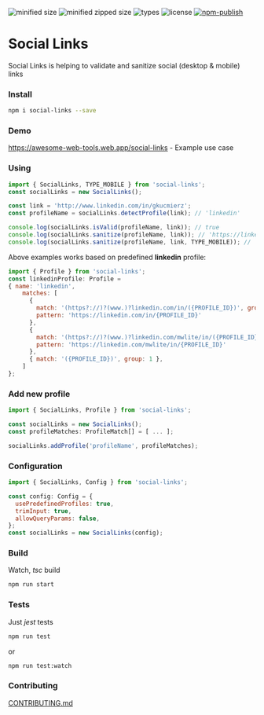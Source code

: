 
![minified size](https://badgen.net/bundlephobia/min/social-links) ![minified zipped size](https://badgen.net/bundlephobia/minzip/social-links) ![types](https://badgen.net/npm/types/social-links) ![license](https://badgen.net/npm/license/social-links) [![npm-publish](https://github.com/gkucmierz/social-links/actions/workflows/npm-publish.yml/badge.svg)](https://github.com/gkucmierz/social-links/actions/workflows/npm-publish.yml)

# Social Links

Social Links is helping to validate and sanitize social (desktop & mobile) links

### Install
```bash
npm i social-links --save
```

### Demo

https://awesome-web-tools.web.app/social-links - Example use case

### Using
```js
import { SocialLinks, TYPE_MOBILE } from 'social-links';
const socialLinks = new SocialLinks();

const link = 'http://www.linkedin.com/in/gkucmierz';
const profileName = socialLinks.detectProfile(link); // 'linkedin'

console.log(socialLinks.isValid(profileName, link)); // true
console.log(socialLinks.sanitize(profileName, link)); // 'https://linkedin.com/in/gkucmierz'
console.log(socialLinks.sanitize(profileName, link, TYPE_MOBILE)); // 'https://linkedin.com/mwlite/in/gkucmierz'
```

Above examples works based on predefined **linkedin** profile:
```js
import { Profile } from 'social-links';
const linkedinProfile: Profile =
{ name: 'linkedin',
    matches: [
      {
        match: '(https?://)?(www.)?linkedin.com/in/({PROFILE_ID})', group: 3, type: TYPE_DESKTOP,
        pattern: 'https://linkedin.com/in/{PROFILE_ID}'
      },
      {
        match: '(https?://)?(www.)?linkedin.com/mwlite/in/({PROFILE_ID})', group: 3, type: TYPE_MOBILE,
        pattern: 'https://linkedin.com/mwlite/in/{PROFILE_ID}'
      },
      { match: '({PROFILE_ID})', group: 1 },
    ]
};
```

### Add new profile
```js
import { SocialLinks, Profile } from 'social-links';

const socialLinks = new SocialLinks();
const profileMatches: ProfileMatch[] = [ ... ];

socialLinks.addProfile('profileName', profileMatches);
```

### Configuration
```js
import { SocialLinks, Config } from 'social-links';

const config: Config = {
  usePredefinedProfiles: true,
  trimInput: true,
  allowQueryParams: false,
};
const socialLinks = new SocialLinks(config);
```

### Build

Watch, *tsc* build
```bash
npm run start
```

### Tests

Just *jest* tests
```bash
npm run test
```
or
```bash
npm run test:watch
```

### Contributing

[CONTRIBUTING.md](CONTRIBUTING.md)
